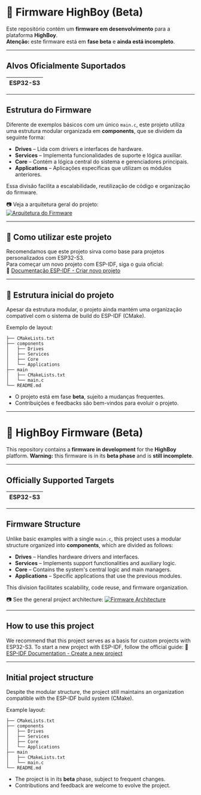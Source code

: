 # 📡 Firmware HighBoy (Beta)

Este repositório contém um **firmware em desenvolvimento** para a plataforma **HighBoy**.  
**Atenção:** este firmware está em **fase beta** e **ainda está incompleto**.

---

## Alvos Oficialmente Suportados 
| ESP32-S3 |
| -------- |

---

## Estrutura do Firmware 

Diferente de exemplos básicos com um único `main.c`, este projeto utiliza uma estrutura modular organizada em **components**, que se dividem da seguinte forma:

- **Drives** – Lida com drivers e interfaces de hardware.  
- **Services** – Implementa funcionalidades de suporte e lógica auxiliar.  
- **Core** – Contém a lógica central do sistema e gerenciadores principais.  
- **Applications** – Aplicações específicas que utilizam os módulos anteriores.

Essa divisão facilita a escalabilidade, reutilização de código e organização do firmware.

📷 Veja a arquitetura geral do projeto:  
[![Arquitetura do Firmware](pics/arquitetura.png)](pics/arquitetura.png)

---

## 🚀 Como utilizar este projeto

Recomendamos que este projeto sirva como base para projetos personalizados com ESP32-S3.  
Para começar um novo projeto com ESP-IDF, siga o guia oficial:  
🔗 [Documentação ESP-IDF - Criar novo projeto](https://docs.espressif.com/projects/esp-idf/en/latest/api-guides/build-system.html#start-a-new-project)

---

## 📁 Estrutura inicial do projeto

Apesar da estrutura modular, o projeto ainda mantém uma organização compatível com o sistema de build do ESP-IDF (CMake).

Exemplo de layout:
```
├── CMakeLists.txt
├── components
│   ├── Drives
│   ├── Services
│   ├── Core
│   └── Applications
├── main
│   ├── CMakeLists.txt
│   └── main.c
└── README.md
```

- O projeto está em fase **beta**, sujeito a mudanças frequentes.
- Contribuições e feedbacks são bem-vindos para evoluir o projeto.

---

# 📡 HighBoy Firmware (Beta)

This repository contains a **firmware in development** for the **HighBoy** platform.
**Warning:** this firmware is in its **beta phase** and is **still incomplete**.

---

## Officially Supported Targets

| ESP32-S3 |
| -------- |

---

## Firmware Structure

Unlike basic examples with a single `main.c`, this project uses a modular structure organized into **components**, which are divided as follows:

- **Drives** – Handles hardware drivers and interfaces.
- **Services** – Implements support functionalities and auxiliary logic.
- **Core** – Contains the system's central logic and main managers.
- **Applications** – Specific applications that use the previous modules.

This division facilitates scalability, code reuse, and firmware organization.

📷 See the general project architecture:
[![Firmware Architecture](pics/arquitetura.png)](pics/arquitetura.png)

---

##  How to use this project

We recommend that this project serves as a basis for custom projects with ESP32-S3.
To start a new project with ESP-IDF, follow the official guide:
🔗 [ESP-IDF Documentation - Create a new project](https://docs.espressif.com/projects/esp-idf/en/latest/api-guides/build-system.html#start-a-new-project)

---

## Initial project structure

Despite the modular structure, the project still maintains an organization compatible with the ESP-IDF build system (CMake).

Example layout:
```
├── CMakeLists.txt
├── components
│   ├── Drives
│   ├── Services
│   ├── Core
│   └── Applications
├── main
│   ├── CMakeLists.txt
│   └── main.c
└── README.md
```

- The project is in its **beta** phase, subject to frequent changes.
- Contributions and feedback are welcome to evolve the project.

